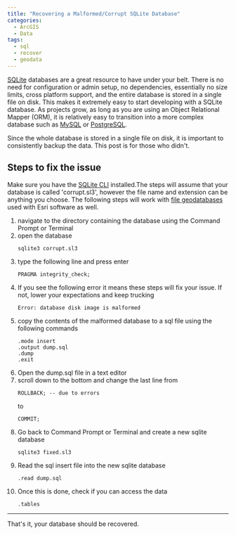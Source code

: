 ```yaml
---
title: "Recovering a Malformed/Corrupt SQLite Database"
categories:
  - ArcGIS
  - Data
tags:
  - sql
  - recover
  - geodata
---
```


[SQLite](https://www.sqlite.org/index.html) databases are a great resource to have under your belt. There is no need for configuration or admin setup, no dependencies, essentially no size limits, cross platform support, and the entire database is stored in a single file on disk. This makes it extremely easy to start developing with a SQLite database. As projects grow, as long as you are using an Object Relational Mapper (ORM), it is relatively easy to transition into a more complex database such as [MySQL](https://www.mysql.com/) or [PostgreSQL](https://www.postgresql.org/).

Since the whole database is stored in a single file on disk, it is important to consistently backup the data. This post is for those who didn't.

## Steps to fix the issue
 Make sure you have the [SQLite CLI](https://sqlite.org/cli.html) installed.The steps will assume that your database is called 'corrupt.sl3', however the file name and extension can be anything you choose. The following steps will work with [file geodatabases](https://www.esri.com/news/arcuser/0309/files/9reasons.pdf) used with Esri software as well.

1. navigate to the directory containing the database using the Command Prompt or Terminal
2. open the database
   ```
   sqlite3 corrupt.sl3
   ```
3. type the following line and press enter
   ```
   PRAGMA integrity_check;
   ```
4. If you see the following error it means these steps will fix your issue. If not, lower your expectations and keep trucking
   ```
   Error: database disk image is malformed
   ```
5. copy the contents of the malformed database to a sql file using the following commands
    ```
   .mode insert
   .output dump.sql
   .dump
   .exit
   ```
6. Open the dump.sql file in a text editor
7. scroll down to the bottom and change the last line from
   ```
   ROLLBACK; -- due to errors
   ```
   to
   ```
   COMMIT;
   ```
8. Go back to Command Prompt or Terminal and create a new sqlite database
   ```
   sqlite3 fixed.sl3
   ```
9.  Read the sql insert file into the new sqlite database
    ```
    .read dump.sql
    ```
10. Once this is done, check if you can access the data
    ```
    .tables
    ```

---
That's it, your database should be recovered.